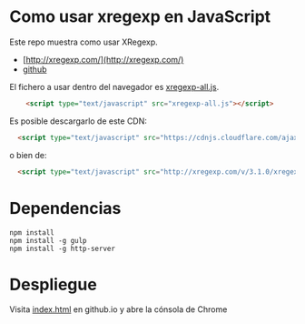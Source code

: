 # Como usar xregexp en JavaScript

Este repo muestra como usar XRegexp.

* [http://xregexp.com/](http://xregexp.com/)
* [github](https://github.com/slevithan/xregexp)

El fichero a usar dentro del navegador es
[xregexp-all.js](https://github.com/slevithan/xregexp/blob/master/xregexp-all.js).

```html
    <script type="text/javascript" src="xregexp-all.js"></script>
```
Es posible descargarlo de este CDN:

```html
  <script type="text/javascript" src="https://cdnjs.cloudflare.com/ajax/libs/xregexp/2.0.0/xregexp-all-min.js"></script>
```

o bien de:

```html
  <script type="text/javascript" src="http://xregexp.com/v/3.1.0/xregexp-all.js"></script>
```

# Dependencias
   
    npm install
    npm install -g gulp
    npm install -g http-server

# Despliegue

  Visita [index.html](https://ULL-ESIT-GRADOII-PL.github.io/xregexp-example) en github.io y abre la cónsola de Chrome
